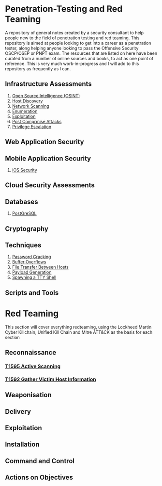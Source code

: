 # Penetration-Testing and Red Teaming

A repository of general notes created by a security consultant to help people new to the field of penetration testing and red teaming.  This repository is aimed at people looking to get into a career as a penetration tester, along helping anyone looking to pass the Offensive Security OSCP/OSEP or PNPT exam.  The resources that are listed on here have been curated from a number of online sources and books, to act as one point of reference. This is very much work-in-progress and I will add to this repository as frequently as I can.

## Infrastructure Assessments

1) [Open Source Intelligence (OSINT)](Open-Source-Intelligence/readme.md)
2) [Host Discovery](host-discovery/README.md)
3) [Network Scanning](Network-Scanning/README.md)
4) [Enumeration](Enumeration/enumeration.md)
5) [Exploitation](exploitation/readme.md)
6) [Post Comprmise Attacks](Post-Compromise/readme.md)
7) [Privilege Escalation](Privilege-Escalation/readme.md)

## Web Application Security

## Mobile Application Security

1) [iOS Security](iOS/iOS-home.md)

## Cloud Security Assessments

## Databases

1) [PostGreSQL](PostgreSQL/readme.md)

## Cryptography

## Techniques
1) [Password Cracking](password-cracking/readme.md)
2) [Buffer Overflows](Buffer-Overflows/readme.md)
3) [File Transfer Between Hosts](File-Transfer/readme.md)
4) [Payload Generation](Payload-Generation/README.md)
5) [Spawning a TTY Shell](Techniques/spawning-tty.md)

## Scripts and Tools

# Red Teaming

This section will cover everything redteaming, using the Lockheed Martin Cyber Killchain, Unified Kill Chain and Mitre ATT&CK as the basis for each section

## Reconnaissance

### [**T1595** Active Scanning](/redteam/active-scanning/active-scanning.md)
### [**T1592** Gather Victim Host Information](/redteam/gather-vict-info/T1592-Gather-Victim-Host-Info.md)

## Weaponisation

## Delivery

## Exploitation

## Installation

## Command and Control

## Actions on Objectives
